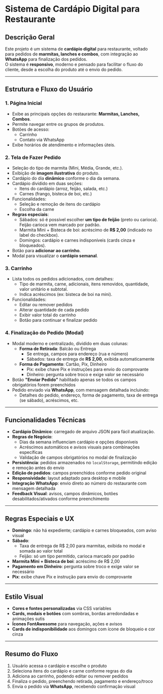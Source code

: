 # Sistema de Cardápio Digital para Restaurante

## Descrição Geral
Este projeto é um sistema de **cardápio digital** para restaurante, voltado para pedidos de **marmitas, lanches e combos**, com integração ao **WhatsApp** para finalização dos pedidos.  
O sistema é **responsivo**, moderno e pensado para facilitar o fluxo do cliente, desde a escolha do produto até o envio do pedido.

---

## Estrutura e Fluxo do Usuário

### 1. Página Inicial
- Exibe as principais opções do restaurante: **Marmitas, Lanches, Combos**.
- Permite navegar entre os grupos de produtos.
- Botões de acesso:
  - Carrinho
  - Contato via WhatsApp
- Exibe horários de atendimento e informações úteis.

### 2. Tela de Fazer Pedido
- Seleção do tipo de marmita (Mini, Média, Grande, etc.).
- Exibição de **imagem ilustrativa** do produto.
- Cardápio do dia **dinâmico** conforme o dia da semana.
- Cardápio dividido em duas seções:
  - Itens do cardápio (arroz, feijão, salada, etc.)
  - Carnes (frango, bisteca de boi, etc.)
- Funcionalidades:
  - Seleção e remoção de itens do cardápio
  - Escolha da carne
- **Regras especiais**:
  - Sábados: só é possível escolher **um tipo de feijão** (preto ou carioca). Feijão carioca vem marcado por padrão.
  - Marmita Mini + Bisteca de boi: acréscimo de **R$ 2,00** (indicado no label do checkbox).
  - Domingos: cardápio e carnes indisponíveis (cards cinza e bloqueados).
- Botão para **adicionar ao carrinho**.
- Modal para visualizar o **cardápio semanal**.

### 3. Carrinho
- Lista todos os pedidos adicionados, com detalhes:
  - Tipo de marmita, carne, adicionais, itens removidos, quantidade, valor unitário e subtotal.
  - Indica acréscimos (ex: bisteca de boi na mini).
- Funcionalidades:
  - Editar ou remover pedidos
  - Alterar quantidade de cada pedido
  - Exibir valor total do carrinho
  - Botão para continuar e finalizar pedido

### 4. Finalização do Pedido (Modal)
- Modal moderno e centralizado, dividido em duas colunas:
  - **Forma de Retirada**: Balcão ou Entrega
    - Se entrega, campos para endereço (rua e número)
    - Sábados: taxa de entrega de **R$ 2,00**, exibida automaticamente
  - **Forma de Pagamento**: Cartão, Pix, Dinheiro
    - Pix: exibe chave Pix e instruções para envio do comprovante
    - Dinheiro: pergunta sobre troco e exige valor se necessário
- Botão **"Enviar Pedido"** habilitado apenas se todos os campos obrigatórios forem preenchidos
- Pedido enviado via **WhatsApp**, com mensagem detalhada incluindo:
  - Detalhes do pedido, endereço, forma de pagamento, taxa de entrega (se sábado), acréscimos, etc.

---

## Funcionalidades Técnicas
- **Cardápio Dinâmico**: carregado de arquivo JSON para fácil atualização.
- **Regras de Negócio**:
  - Dias da semana influenciam cardápio e opções disponíveis
  - Acréscimos automáticos e avisos visuais para combinações específicas
  - Validação de campos obrigatórios no modal de finalização
- **Persistência**: pedidos armazenados no `localStorage`, permitindo edição e remoção antes do envio
- **Edição de pedidos**: campos preenchidos conforme pedido original
- **Responsividade**: layout adaptado para desktop e mobile
- **Integração WhatsApp**: envio direto ao número do restaurante com mensagem detalhada
- **Feedback Visual**: avisos, campos dinâmicos, botões desabilitados/ativados conforme preenchimento

---

## Regras Especiais e UX
- **Domingo**: não há expediente; cardápio e carnes bloqueados, com aviso visual
- **Sábado**:
  - Taxa de entrega de R$ 2,00 para marmitas, exibida no modal e somada ao valor total
  - Feijão: só um tipo permitido, carioca marcado por padrão
- **Marmita Mini + Bisteca de boi**: acréscimo de R$ 2,00
- **Pagamento em Dinheiro**: pergunta sobre troco e exige valor se necessário
- **Pix**: exibe chave Pix e instrução para envio do comprovante

---

## Estilo Visual
- **Cores e fontes personalizadas** via CSS variables
- **Cards, modais e botões** com sombras, bordas arredondadas e animações sutis
- **Ícones FontAwesome** para navegação, ações e avisos
- **Cards de indisponibilidade** aos domingos com ícone de bloqueio e cor cinza

---

## Resumo do Fluxo
1. Usuário acessa o cardápio e escolhe o produto
2. Seleciona itens do cardápio e carne conforme regras do dia
3. Adiciona ao carrinho, podendo editar ou remover pedidos
4. Finaliza o pedido, preenchendo retirada, pagamento e endereço/troco
5. Envia o pedido via **WhatsApp**, recebendo confirmação visual
